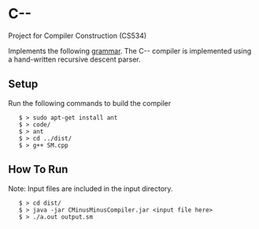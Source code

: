 # C--

Project for Compiler Construction (CS534)

Implements the following [grammar](http://cs434.cs.ua.edu/spring2010/projects.htm). The C-- compiler is implemented using a hand-written recursive descent parser.

## Setup

Run the following commands to build the compiler
```
   $ > sudo apt-get install ant
   $ > code/
   $ > ant
   $ > cd ../dist/
   $ > g++ SM.cpp
```

## How To Run
Note: Input files are included in the input directory.
```
   $ > cd dist/
   $ > java -jar CMinusMinusCompiler.jar <input file here>
   $ > ./a.out output.sm
```
